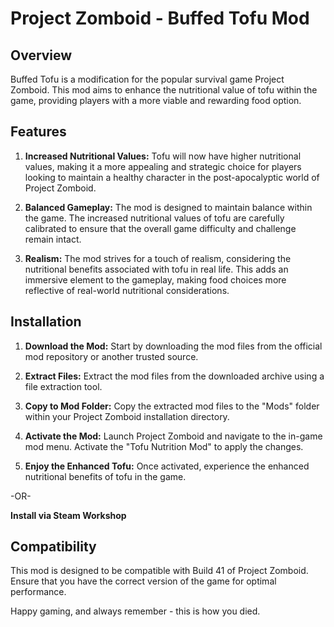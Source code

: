 # Project Zomboid - Buffed Tofu Mod

## Overview

Buffed Tofu is a modification for the popular survival game Project Zomboid. This mod aims to enhance the nutritional value of tofu within the game, providing players with a more viable and rewarding food option.

## Features

1. **Increased Nutritional Values:** Tofu will now have higher nutritional values, making it a more appealing and strategic choice for players looking to maintain a healthy character in the post-apocalyptic world of Project Zomboid.

2. **Balanced Gameplay:** The mod is designed to maintain balance within the game. The increased nutritional values of tofu are carefully calibrated to ensure that the overall game difficulty and challenge remain intact.

3. **Realism:** The mod strives for a touch of realism, considering the nutritional benefits associated with tofu in real life. This adds an immersive element to the gameplay, making food choices more reflective of real-world nutritional considerations.

## Installation

1. **Download the Mod:** Start by downloading the mod files from the official mod repository or another trusted source.

2. **Extract Files:** Extract the mod files from the downloaded archive using a file extraction tool.

3. **Copy to Mod Folder:** Copy the extracted mod files to the "Mods" folder within your Project Zomboid installation directory.

4. **Activate the Mod:** Launch Project Zomboid and navigate to the in-game mod menu. Activate the "Tofu Nutrition Mod" to apply the changes.

5. **Enjoy the Enhanced Tofu:** Once activated, experience the enhanced nutritional benefits of tofu in the game.

-OR-

**Install via Steam Workshop**

## Compatibility

This mod is designed to be compatible with Build 41 of Project Zomboid. Ensure that you have the correct version of the game for optimal performance.

Happy gaming, and always remember - this is how you died.
